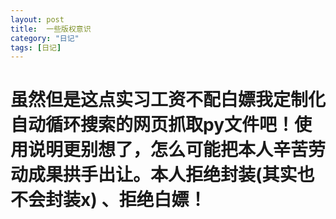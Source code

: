 ```yaml
---
layout: post
title:  一些版权意识
category: "日记"
tags: [日记]
---
```

# 虽然但是这点实习工资不配白嫖我定制化自动循环搜索的网页抓取py文件吧！使用说明更别想了，怎么可能把本人辛苦劳动成果拱手出让。本人拒绝封装(其实也不会封装x) 、拒绝白嫖！